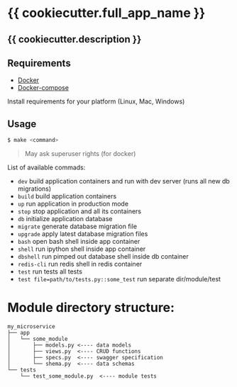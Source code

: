 # {{ cookiecutter.full_app_name }}
## {{ cookiecutter.description }}


## Requirements
- [Docker](https://docs.docker.com/install/)
- [Docker-compose](https://docs.docker.com/compose/install/)

Install requirements for your platform (Linux, Mac, Windows)


## Usage

```bash
$ make <command>
```
> May ask superuser rights (for docker)

List of available commads:
- `dev`  build application containers and run with dev server (runs all new db migrations)
- `build` build application containers
- `up` run application in production mode
- `stop` stop application and all its containers
- `db` initialize application database
- `migrate` generate database migration file
- `upgrade` apply latest database migration files
- `bash` open bash shell inside app container
- `shell` run ipython shell inside app container
- `dbshell` run pimped out database shell inside db container
- `redis-cli` run redis shell in redis container
- `test` run tests all tests
- `test file=path/to/tests.py::some_test` run separate dir/module/test


# Module directory structure:
```
my_microservice
├── app
│   └── some_module
│       ├── models.py <---- data models
│       ├── views.py  <---- CRUD functions
│       ├── specs.py  <---- swagger specification
│       └── shema.py  <---- data schemas
└── tests
    └── test_some_module.py  <---- module tests
```
